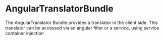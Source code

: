 AngularTranslatorBundle
=======================

The AngularTranslator Bundle provides a translator in the client side. This translator can be accessed via an angular filter or a service, using service container injection